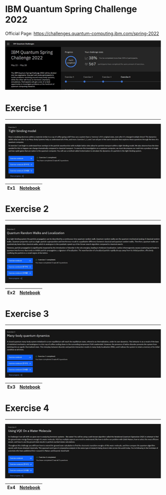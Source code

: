 # IBM Quantum Spring Challenge 2022
Official Page: https://challenges.quantum-computing.ibm.com/spring-2022

![](https://raw.githubusercontent.com/ashishpatel26/IBM-Quantum-Spring-Challenge-2022/main/images/0.jpg)

# Exercise 1
---
![](https://raw.githubusercontent.com/ashishpatel26/IBM-Quantum-Spring-Challenge-2022/main/images/1.jpg)

| Ex1  | [Notebook]( https://nbviewer.org/github/ashishpatel26/IBM-Quantum-Spring-Challenge-2022/blob/main/Notebooks/01.CM_trotterization.ipynb) |
| ---- | ------------------------------------------------------------ |




# Exercise 2
---
![](https://raw.githubusercontent.com/ashishpatel26/IBM-Quantum-Spring-Challenge-2022/main/images/2.jpg)


| Ex2  | [Notebook]( https://nbviewer.org/github/ashishpatel26/IBM-Quantum-Spring-Challenge-2022/blob/main/Notebooks/02.QRW_and_localization.ipynb) |
| ---- | ------------------------------------------------------------ |


# Exercise 3
---
![](https://raw.githubusercontent.com/ashishpatel26/IBM-Quantum-Spring-Challenge-2022/main/images/3.jpg)


| Ex3  | [Notebook]( https://nbviewer.org/github/ashishpatel26/IBM-Quantum-Spring-Challenge-2022/blob/main/Notebooks/03.many_body_localization.ipynb) |
| ---- | ------------------------------------------------------------ |

# Exercise 4
---
![](https://raw.githubusercontent.com/ashishpatel26/IBM-Quantum-Spring-Challenge-2022/main/images/4.jpg)

| Ex4  | [Notebook]( https://nbviewer.org/github/ashishpatel26/IBM-Quantum-Spring-Challenge-2022/blob/main/Notebooks/04.quantum_chemistry.ipynb) |
| ---- | ------------------------------------------------------------ |
